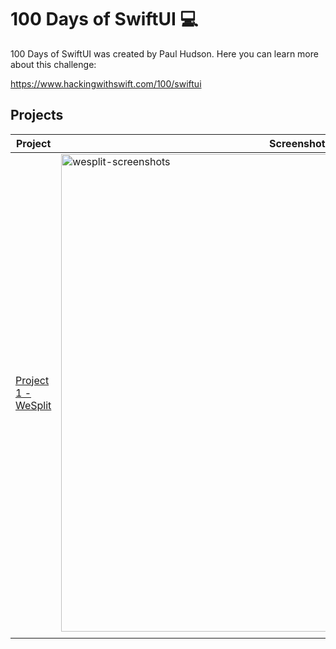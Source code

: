 # 100 Days of SwiftUI 💻

100 Days of SwiftUI was created by Paul Hudson. Here you can learn more about this challenge:

https://www.hackingwithswift.com/100/swiftui

## Projects

| Project             | Screenshots                                                                |
| ----------------- | ------------------------------------------------------------------ |
| [Project 1 - WeSplit](https://github.com/am301892/100DaysOfSwiftUI/tree/main/WeSplit) |<img width="764" alt="wesplit-screenshots" src="https://github.com/user-attachments/assets/c3bf9e96-ca61-4fe5-bdbb-88164e58aa07">|
|  | |
